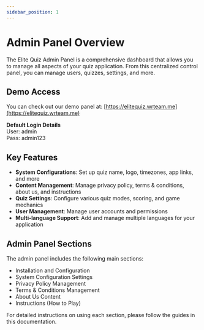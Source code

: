 ```yaml
---
sidebar_position: 1
---
```


# Admin Panel Overview

The Elite Quiz Admin Panel is a comprehensive dashboard that allows you to manage all aspects of your quiz application. From this centralized control panel, you can manage users, quizzes, settings, and more.

## Demo Access

You can check out our demo panel at:
[https://elitequiz.wrteam.me](https://elitequiz.wrteam.me)

**Default Login Details**  
User: admin  
Pass: admin123

## Key Features

- **System Configurations**: Set up quiz name, logo, timezones, app links, and more
- **Content Management**: Manage privacy policy, terms & conditions, about us, and instructions
- **Quiz Settings**: Configure various quiz modes, scoring, and game mechanics
- **User Management**: Manage user accounts and permissions
- **Multi-language Support**: Add and manage multiple languages for your application

## Admin Panel Sections

The admin panel includes the following main sections:

- Installation and Configuration
- System Configuration Settings
- Privacy Policy Management
- Terms & Conditions Management
- About Us Content
- Instructions (How to Play)

For detailed instructions on using each section, please follow the guides in this documentation.

